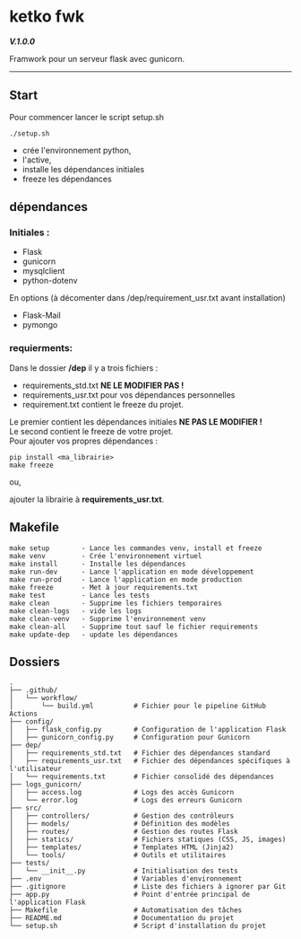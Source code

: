 # ketko fwk
***V.1.0.0***

Framwork pour un serveur flask avec gunicorn.

___

## Start

Pour commencer lancer le script setup.sh

    ./setup.sh

- crée l'environnement python,
- l'active, 
- installe les dépendances initiales
- freeze les dépendances


## dépendances
### Initiales : 
- Flask
- gunicorn
- mysqlclient
- python-dotenv

En options (à décomenter dans /dep/requirement_usr.txt avant installation)
- Flask-Mail
- pymongo

### requierments: 
Dans le dossier **/dep** il y a trois fichiers :
- requirements_std.txt **NE LE MODIFIER PAS !**
- requirements_usr.txt pour vos dépendances personnelles
- requirement.txt contient le freeze du projet.

Le premier contient les dépendances initiales **NE PAS LE MODIFIER !**\
Le second contient le freeze de votre projet.\
Pour ajouter vos propres dépendances :  

    pip install <ma_librairie>
    make freeze

ou, 

ajouter la librairie à **requirements_usr.txt**.

## Makefile

    make setup        - Lance les commandes venv, install et freeze
    make venv         - Crée l'environnement virtuel
    make install      - Installe les dépendances
    make run-dev      - Lance l'application en mode développement
    make run-prod     - Lance l'application en mode production
    make freeze       - Met à jour requirements.txt
    make test         - Lance les tests
    make clean        - Supprime les fichiers temporaires
    make clean-logs   - vide les logs
    make clean-venv   - Supprime l'environnement venv
    make clean-all    - Supprime tout sauf le fichier requirements
    make update-dep   - update les dépendances

## Dossiers

    .
    ├── .github/
    │   └── workflow/
    │       └── build.yml          # Fichier pour le pipeline GitHub Actions
    ├── config/
    │   ├── flask_config.py        # Configuration de l'application Flask
    │   ├── gunicorn_config.py     # Configuration pour Gunicorn
    ├── dep/
    │   ├── requirements_std.txt   # Fichier des dépendances standard
    │   ├── requirements_usr.txt   # Fichier des dépendances spécifiques à l'utilisateur
    │   └── requirements.txt       # Fichier consolidé des dépendances
    ├── logs_gunicorn/
    │   ├── access.log             # Logs des accès Gunicorn
    │   └── error.log              # Logs des erreurs Gunicorn
    ├── src/
    │   ├── controllers/           # Gestion des contrôleurs
    │   ├── models/                # Définition des modèles
    │   ├── routes/                # Gestion des routes Flask
    │   ├── statics/               # Fichiers statiques (CSS, JS, images)
    │   ├── templates/             # Templates HTML (Jinja2)
    │   └── tools/                 # Outils et utilitaires
    ├── tests/
    │   └── __init__.py            # Initialisation des tests
    ├── .env                       # Variables d'environnement
    ├── .gitignore                 # Liste des fichiers à ignorer par Git
    ├── app.py                     # Point d'entrée principal de l'application Flask
    ├── Makefile                   # Automatisation des tâches
    ├── README.md                  # Documentation du projet
    └── setup.sh                   # Script d'installation du projet